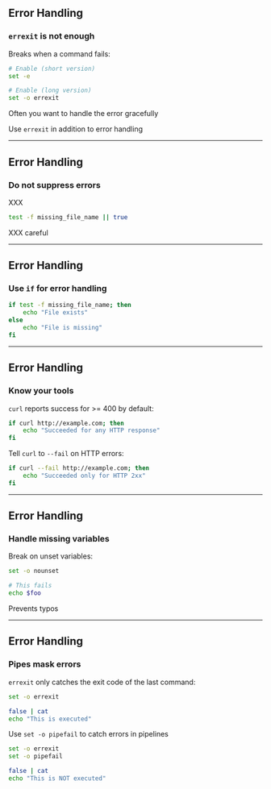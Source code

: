 <i class="fa-duotone fa-solid fa-poo-storm fa-4x"></i> <!-- .element: style="float: right;" -->

## Error Handling

### `errexit` is not enough

Breaks when a command fails:

```bash
# Enable (short version)
set -e

# Enable (long version)
set -o errexit
```

Often you want to handle the error gracefully

Use `errexit` in addition to error handling

---

<i class="fa-duotone fa-solid fa-poo-storm fa-4x"></i> <!-- .element: style="float: right;" -->

## Error Handling

### Do not suppress errors

XXX

```bash
test -f missing_file_name || true
```

XXX careful

---

<i class="fa-duotone fa-solid fa-poo-storm fa-4x"></i> <!-- .element: style="float: right;" -->

## Error Handling

### Use `if` for error handling

```bash
if test -f missing_file_name; then
    echo "File exists"
else
    echo "File is missing"
fi
```

---

<i class="fa-duotone fa-solid fa-poo-storm fa-4x"></i> <!-- .element: style="float: right;" -->

## Error Handling

### Know your tools

`curl` reports success for >= 400 by default:

```bash
if curl http://example.com; then
    echo "Succeeded for any HTTP response"
fi
```

Tell `curl` to `--fail` on HTTP errors:

```bash
if curl --fail http://example.com; then
    echo "Succeeded only for HTTP 2xx"
fi
```

---

<i class="fa-duotone fa-solid fa-poo-storm fa-4x"></i> <!-- .element: style="float: right;" -->

## Error Handling

### Handle missing variables

Break on unset variables:

```bash
set -o nounset

# This fails
echo $foo
```

Prevents typos

---

<i class="fa-duotone fa-solid fa-poo-storm fa-4x"></i> <!-- .element: style="float: right;" -->

## Error Handling

### Pipes mask errors

`errexit` only catches the exit code of the last command:

```bash
set -o errexit

false | cat
echo "This is executed"
```

Use `set -o pipefail` to catch errors in pipelines

```bash
set -o errexit
set -o pipefail

false | cat
echo "This is NOT executed"
```